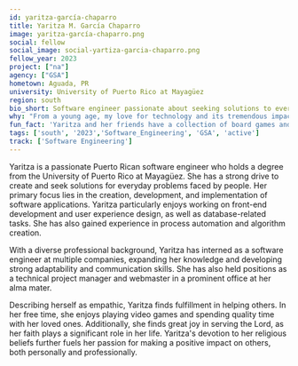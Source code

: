 ```yaml
---
id: yaritza-garcía-chaparro
title: Yaritza M. García Chaparro
image: yaritza-garcía-chaparro.png
social: fellow
social_image: social-yartiza-garcia-chaparro.png
fellow_year: 2023
project: ["na"]
agency: ["GSA"]
hometown: Aguada, PR
university: University of Puerto Rico at Mayagüez
region: south
bio_short: Software engineer passionate about seeking solutions to everyday problems faced by people
why: "From a young age, my love for technology and its tremendous impact on society has been a driving force in my life. When I discovered the opportunity to serve my country through the U.S. Digital Corps, I instantly knew it was the perfect fit for me. This incredible opportunity not only allows me to contribute to making our government better but it also provides a platform for growth and the chance to be part of a dedicated group of individuals working towards a common goal."
fun_fact: 'Yaritza and her friends have a collection of board games and get together every Friday for exciting game nights filled with laughter and friendly competition.'
tags: ['south', '2023','Software_Engineering', 'GSA', 'active']
track: ['Software Engineering']
---
```


Yaritza is a passionate Puerto Rican software engineer who holds a degree from the University of Puerto Rico at Mayagüez. She has a strong drive to create and seek solutions for everyday problems faced by people. Her primary focus lies in the creation, development, and implementation of software applications. Yaritza particularly enjoys working on front-end development and user experience design, as well as database-related tasks. She has also gained experience in process automation and algorithm creation.

With a diverse professional background, Yaritza has interned as a software engineer at multiple companies, expanding her knowledge and developing strong adaptability and communication skills. She has also held positions as a technical project manager and webmaster in a prominent office at her alma mater.

Describing herself as empathic, Yaritza finds fulfillment in helping others. In her free time, she enjoys playing video games and spending quality time with her loved ones. Additionally, she finds great joy in serving the Lord, as her faith plays a significant role in her life. Yaritza's devotion to her religious beliefs further fuels her passion for making a positive impact on others, both personally and professionally.
